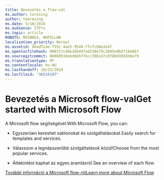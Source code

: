 ```yaml
---
title: Bevezetés a flow-val
ms.author: toresing
author: tomresing
ms.date: 5/18/2018
ms.audience: ITPro
ms.topic: article
ROBOTS: NOINDEX, NOFOLLOW
localization_priority: Normal
ms.assetid: 46adf2ae-f55c-4ae5-9540-7fcfcb0a3e4f
ms.openlocfilehash: 008f17cd8e266497ad339e79c2095e06d7184d67
ms.sourcegitcommit: 0b06093dabd685f76cc39b1d7c0f8b03883b6e79
ms.translationtype: MT
ms.contentlocale: hu-HU
ms.lasthandoff: 10/25/2019
ms.locfileid: "36524197"
---
```

# <a name="get-started-with-microsoft-flow"></a><span data-ttu-id="93151-102">Bevezetés a Microsoft flow-val</span><span class="sxs-lookup"><span data-stu-id="93151-102">Get started with Microsoft Flow</span></span>

<span data-ttu-id="93151-103">A Microsoft flow segítségével:</span><span class="sxs-lookup"><span data-stu-id="93151-103">With Microsoft Flow, you can:</span></span>
  
- <span data-ttu-id="93151-104">Egyszerűen kereshet sablonokat és szolgáltatásokat.</span><span class="sxs-lookup"><span data-stu-id="93151-104">Easily search for templates and services.</span></span>
    
- <span data-ttu-id="93151-105">Válasszon a legnépszerűbb szolgáltatások közül!</span><span class="sxs-lookup"><span data-stu-id="93151-105">Choose from the most popular services.</span></span>
    
- <span data-ttu-id="93151-106">Áttekintést kaphat az egyes áramlásról.</span><span class="sxs-lookup"><span data-stu-id="93151-106">See an overview of each flow.</span></span>
    
[<span data-ttu-id="93151-107">További információ a Microsoft flow-ról</span><span class="sxs-lookup"><span data-stu-id="93151-107">Learn more about Microsoft Flow</span></span>](https://go.microsoft.com/fwlink/?linkid=874446)
  

